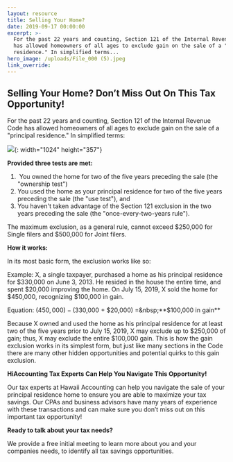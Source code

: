 ```yaml
---
layout: resource
title: Selling Your Home?
date: 2019-09-17 00:00:00
excerpt: >-
  For the past 22 years and counting, Section 121 of the Internal Revenue Code
  has allowed homeowners of all ages to exclude gain on the sale of a "principal
  residence." In simplified terms...
hero_image: /uploads/File_000 (5).jpeg
link_override:
---
```


## Selling Your Home? Don’t Miss Out On This Tax Opportunity\!

For the past 22 years and counting, Section 121 of the Internal Revenue Code has allowed homeowners of all ages to exclude gain on the sale of a "principal residence." In simplified terms:

![](uploads/1---selling-your-home-graphic.PNG){: width="1024" height="357"}

**Provided three tests are met:**

1. &nbsp;You owned the home for two of the five years preceding the sale (the "ownership test")
2. You used the home as your principal residence for two of the five years preceding the sale (the "use test"), and
3. You haven't taken advantage of the Section 121 exclusion in the two years preceding the sale (the "once-every-two-years rule").

The maximum exclusion, as a general rule, cannot exceed $250,000 for Single filers and $500,000 for Joint filers.

**How it works:**

In its most basic form, the exclusion works like so:

Example: X, a single taxpayer, purchased a home as his principal residence for $330,000 on June 3, 2013. He resided in the house the entire time, and spent $20,000 improving the home. On July 15, 2019, X sold the home for $450,000, recognizing $100,000 in gain.

Equation: ($450,000) - ($330,000 + $20,000) =&nbsp;**$100,000 in gain**

Because X owned and used the home as his principal residence for at least two of the five years prior to July 15, 2019, X may exclude up to $250,000 of gain; thus, X may exclude the entire $100,000 gain. This is how the gain exclusion works in its simplest form, but just like many sections in the Code there are many other hidden opportunities and potential quirks to this gain exclusion.

**HiAccounting Tax Experts Can Help You Navigate This Opportunity\!**

Our tax experts at Hawaii Accounting can help you navigate the sale of your principal residence home to ensure you are able to maximize your tax savings. Our CPAs and business advisors have many years of experience with these transactions and can make sure you don’t miss out on this important tax opportunity\!

**Ready to talk about your tax needs?**

We provide a free initial meeting to learn more about you and your companies needs, to identify all tax savings opportunities.

&nbsp;
